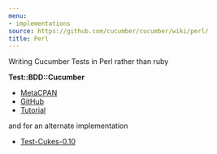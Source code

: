```yaml
---
menu:
- implementations
source: https://github.com/cucumber/cucumber/wiki/perl/
title: Perl
---
```


Writing Cucumber Tests in Perl rather than ruby

**Test::BDD::Cucumber**

* [MetaCPAN](https://metacpan.org/pod/distribution/Test-BDD-Cucumber/README.pod)
* [GitHub](https://github.com/sheriff/test-bdd-cucumber-perl)
* [Tutorial](https://metacpan.org/pod/Test::BDD::Cucumber::Manual::Tutorial)

and for an alternate implementation

* [Test-Cukes-0.10](http://search.cpan.org/~gugod/Test-Cukes-0.10/)
